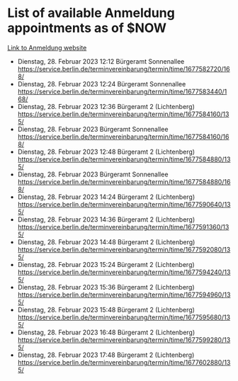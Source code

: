 # List of available Anmeldung appointments as of $NOW
[Link to Anmeldung website](https://service.berlin.de/terminvereinbarung/termin/tag.php?termin=1&anliegen[]=120686&dienstleisterlist=122210,122217,327316,122219,327312,122227,327314,122231,327346,122243,327348,122254,122252,329742,122260,329745,122262,329748,122271,327278,122273,327274,122277,327276,330436,122280,327294,122282,327290,122284,327292,122291,327270,122285,327266,122286,327264,122296,327268,150230,329760,122297,327286,122294,327284,122312,329763,122314,329775,122304,327330,122311,327334,122309,327332,317869,122281,327352,122279,329772,122283,122276,327324,122274,327326,122267,329766,122246,327318,122251,327320,122257,327322,122208,327298,122226,327300&herkunft=http%3A%2F%2Fservice.berlin.de%2Fdienstleistung%2F120686%2F)
- Dienstag, 28. Februar 2023 12:12 Bürgeramt Sonnenallee https://service.berlin.de/terminvereinbarung/termin/time/1677582720/168/
- Dienstag, 28. Februar 2023 12:24 Bürgeramt Sonnenallee https://service.berlin.de/terminvereinbarung/termin/time/1677583440/168/
- Dienstag, 28. Februar 2023 12:36 Bürgeramt 2 (Lichtenberg) https://service.berlin.de/terminvereinbarung/termin/time/1677584160/135/
- Dienstag, 28. Februar 2023  Bürgeramt Sonnenallee https://service.berlin.de/terminvereinbarung/termin/time/1677584160/168/
- Dienstag, 28. Februar 2023 12:48 Bürgeramt 2 (Lichtenberg) https://service.berlin.de/terminvereinbarung/termin/time/1677584880/135/
- Dienstag, 28. Februar 2023  Bürgeramt Sonnenallee https://service.berlin.de/terminvereinbarung/termin/time/1677584880/168/
- Dienstag, 28. Februar 2023 14:24 Bürgeramt 2 (Lichtenberg) https://service.berlin.de/terminvereinbarung/termin/time/1677590640/135/
- Dienstag, 28. Februar 2023 14:36 Bürgeramt 2 (Lichtenberg) https://service.berlin.de/terminvereinbarung/termin/time/1677591360/135/
- Dienstag, 28. Februar 2023 14:48 Bürgeramt 2 (Lichtenberg) https://service.berlin.de/terminvereinbarung/termin/time/1677592080/135/
- Dienstag, 28. Februar 2023 15:24 Bürgeramt 2 (Lichtenberg) https://service.berlin.de/terminvereinbarung/termin/time/1677594240/135/
- Dienstag, 28. Februar 2023 15:36 Bürgeramt 2 (Lichtenberg) https://service.berlin.de/terminvereinbarung/termin/time/1677594960/135/
- Dienstag, 28. Februar 2023 15:48 Bürgeramt 2 (Lichtenberg) https://service.berlin.de/terminvereinbarung/termin/time/1677595680/135/
- Dienstag, 28. Februar 2023 16:48 Bürgeramt 2 (Lichtenberg) https://service.berlin.de/terminvereinbarung/termin/time/1677599280/135/
- Dienstag, 28. Februar 2023 17:48 Bürgeramt 2 (Lichtenberg) https://service.berlin.de/terminvereinbarung/termin/time/1677602880/135/
